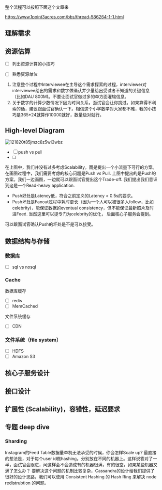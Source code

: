 整个流程可以按照下面这个文章来

https://www.1point3acres.com/bbs/thread-586264-1-1.html

## 理解需求





## 资源估算

- [ ] 列出资源计算的小技巧
- [ ] 熟悉资源单位



1. 注意整个过程中Interviewee在主导这个需求探索的过程，interviewer对interviewee给出的需求和数字做确认并少量给出受试者不知道的关键信息（比如DAU 800M)。不要让面试官做过多的单方面灌输信息。
2. 关于数字的计算少数情况下因为时间关系，面试官会让你跳过。如果算得不利索的话，建议跟面试官确认一下。相信这个小学数学对大家都不难，我的小技巧是365*24就算作10000就好，数量级对就行。

## High-level Diagram

![121820t85jmzc8z5wi3wbz](https://oss.1point3acres.cn/forum/202001/21/121820t85jmzc8z5wi3wbz.png)

- [ ] push vs pull
- [ ] 

在上图中，我们并没有过多考虑Scalability，而是提出一个小流量下可行的方案。在画图过程中，我们需要考虑的核心问题是Push vs Pull. 上图中提出的是Push的方案。我们一边画图，一边就可以跟面试官提出这个Trade-off. 我们提出我们意识到这是一个Read-heavy application.

- Push好处是Latency低，符合之前定义的Latency < 0.5s的要求。
- Push坏处是Fanout过程中耗时更长（因为一个人可以被很多人follow，比如celebrity)，能保证数据的eventual consistency，但不能保证最新照片及时进Feed. 当然这里可以提专门为celebrity的优化， 后面核心子服务会提到。

可以跟面试官确认Push的坏处是不是可以接受。

## 数据结构与存储

### 数据库

- [ ] sql vs nosql

### Cache

数据库缓存

- [ ] redis
- [ ] MemCached

文件系统缓存

- [ ] CDN

### 文件系统（file system）

- [ ] HDFS 
- [ ] Amazon S3

## 核心子服务设计

## 接口设计

## 扩展性 (Scalability)，容错性，延迟要求

## 专题 deep dive

### Sharding

 Instagram的Feed Table数据量单机无法承受的时候，你会怎样Scale up?
最直接的想法是，对于每个user id做hashing，分别放在不同的机器上。这样说答对了一半，面试官会跟进，问这样会不会造成有的机器很满，有的很空，如果某些机器又满了怎么办？
要解决这个问题的机制比较复杂，Cassandra的设计给我们提供了很好的设计思路，我们可以使用 Consistent Hashing 的 Hash Ring 来解决 node redistrubtion 的问题。